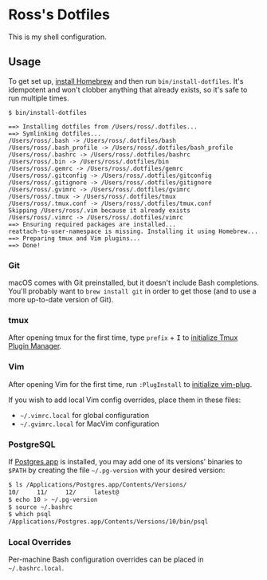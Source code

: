 # Ross's Dotfiles

This is my shell configuration.

## Usage

To get set up, [install Homebrew](https://brew.sh) and then run `bin/install-dotfiles`. It's idempotent and won't clobber anything that already exists, so it's safe to run multiple times.

```
$ bin/install-dotfiles

==> Installing dotfiles from /Users/ross/.dotfiles...
==> Symlinking dotfiles...
/Users/ross/.bash -> /Users/ross/.dotfiles/bash
/Users/ross/.bash_profile -> /Users/ross/.dotfiles/bash_profile
/Users/ross/.bashrc -> /Users/ross/.dotfiles/bashrc
/Users/ross/.bin -> /Users/ross/.dotfiles/bin
/Users/ross/.gemrc -> /Users/ross/.dotfiles/gemrc
/Users/ross/.gitconfig -> /Users/ross/.dotfiles/gitconfig
/Users/ross/.gitignore -> /Users/ross/.dotfiles/gitignore
/Users/ross/.gvimrc -> /Users/ross/.dotfiles/gvimrc
/Users/ross/.tmux -> /Users/ross/.dotfiles/tmux
/Users/ross/.tmux.conf -> /Users/ross/.dotfiles/tmux.conf
Skipping /Users/ross/.vim because it already exists
/Users/ross/.vimrc -> /Users/ross/.dotfiles/vimrc
==> Ensuring required packages are installed...
reattach-to-user-namespace is missing. Installing it using Homebrew...
==> Preparing tmux and Vim plugins...
==> Done!
```

### Git

macOS comes with Git preinstalled, but it doesn't include Bash completions. You'll probably want to `brew install git` in order to get those (and to use a more up-to-date version of Git).

### tmux

After opening tmux for the first time, type `prefix` + <kbd>I</kbd> to [initialize Tmux Plugin Manager](https://github.com/tmux-plugins/tpm).

### Vim

After opening Vim for the first time, run `:PlugInstall` to [initialize vim-plug](https://github.com/junegunn/vim-plug).

If you wish to add local Vim config overrides, place them in these files:

* `~/.vimrc.local` for global configuration
* `~/.gvimrc.local` for MacVim configuration

### PostgreSQL

If [Postgres.app](https://postgresapp.com) is installed, you may add one of its versions' binaries to `$PATH` by creating the file `~/.pg-version` with your desired version:

```sh
$ ls /Applications/Postgres.app/Contents/Versions/
10/     11/     12/     latest@
$ echo 10 > ~/.pg-version
$ source ~/.bashrc
$ which psql
/Applications/Postgres.app/Contents/Versions/10/bin/psql
```

### Local Overrides

Per-machine Bash configuration overrides can be placed in `~/.bashrc.local`.
